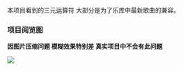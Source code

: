本项目看到的三元运算符 大部分是为了乐库中最新歌曲的兼容。

### 项目阅览图

**因图片压缩问题 模糊效果特别差 真实项目中不会有此问题**

![](https://raw.githubusercontent.com/udbbbn/Img/master/wx_music.gif)
